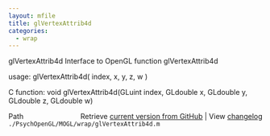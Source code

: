 ```yaml
---
layout: mfile
title: glVertexAttrib4d
categories:
  - wrap
---
```


glVertexAttrib4d  Interface to OpenGL function glVertexAttrib4d

usage:  glVertexAttrib4d\( index, x, y, z, w \)

C function:  void glVertexAttrib4d\(GLuint index, GLdouble x, GLdouble y, GLdouble z, GLdouble w\)


<div class="code_header" style="text-align:right;">
  <span style="float:left;">Path&nbsp;&nbsp;</span> <span class="counter">Retrieve <a href=
  "https://raw.github.com/Psychtoolbox-3/Psychtoolbox-3/beta/./PsychOpenGL/MOGL/wrap/glVertexAttrib4d.m">current version from GitHub</a> | View <a href=
  "https://github.com/Psychtoolbox-3/Psychtoolbox-3/commits/beta/./PsychOpenGL/MOGL/wrap/glVertexAttrib4d.m">changelog</a></span>
</div>
<div class="code">
  <code>./PsychOpenGL/MOGL/wrap/glVertexAttrib4d.m</code>
</div>

